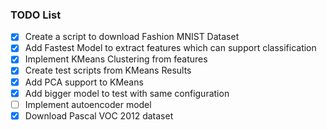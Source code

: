 


### TODO List

- [x] Create a script to download Fashion MNIST Dataset
- [x] Add Fastest Model to extract features which can support classification
- [x] Implement KMeans Clustering from features
- [x] Create test scripts from KMeans Results
- [x] Add PCA support to KMeans
- [x] Add bigger model to test with same configuration
- [ ] Implement autoencoder model
- [x] Download Pascal VOC 2012 dataset